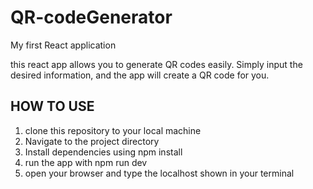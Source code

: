 # QR-codeGenerator
My first React application

this react app allows you to generate QR codes easily. Simply input the desired information, and the app will create a QR code for you.

## HOW TO USE

1. clone this repository to your local machine
2. Navigate to the project directory
3. Install dependencies using npm install
4. run the app with npm run dev
5. open your browser and type the localhost shown in your terminal
